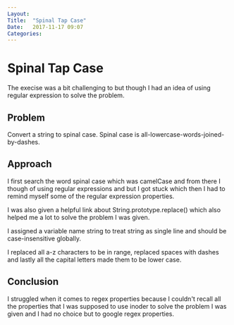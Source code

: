 ```yaml
---
Layout: 
Title:  "Spinal Tap Case"
Date:   2017-11-17 09:07
Categories: 
---
```


# Spinal Tap Case

The execise was a bit challenging to but though I had an idea of using regular expression to solve the problem.

## Problem

Convert a string to spinal case. Spinal case is all-lowercase-words-joined-by-dashes.

## Approach

I first search the word spinal case which was camelCase and from there I though of using regular expressions and but I got stuck which then I had to remind myself some of the regular expression properties.

I was also given a helpful link about String.prototype.replace() which also helped me a lot to solve the problem I was given.

I assigned a variable name string to treat string as single line and should be case-insensitive globally.

I replaced all a-z characters to be in range, replaced spaces with dashes and lastly all the capital letters made them to be lower case.

## Conclusion

I struggled when it comes to regex properties because I couldn't recall all the properties that I was supposed to use inoder to solve the problem I was given and I had no choice but to google regex properties.
